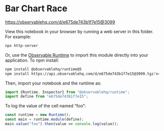 # Bar Chart Race

https://observablehq.com/d/e675de743b1f7e15@3099

View this notebook in your browser by running a web server in this folder. For
example:

~~~sh
npx http-server
~~~

Or, use the [Observable Runtime](https://github.com/observablehq/runtime) to
import this module directly into your application. To npm install:

~~~sh
npm install @observablehq/runtime@5
npm install https://api.observablehq.com/d/e675de743b1f7e15@3099.tgz?v=3
~~~

Then, import your notebook and the runtime as:

~~~js
import {Runtime, Inspector} from "@observablehq/runtime";
import define from "e675de743b1f7e15";
~~~

To log the value of the cell named “foo”:

~~~js
const runtime = new Runtime();
const main = runtime.module(define);
main.value("foo").then(value => console.log(value));
~~~

